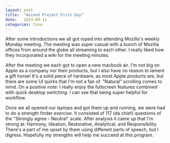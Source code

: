 ```yaml
---
layout: post
title:  "Ascend Project First Day"
date:   2014-09-11
categories: tina
---
```


After some introductions we all got roped into attending Mozilla's weekly Monday meeting.
The meeting was super casual with a bunch of Mozilla offices from around the globe all streaming to each other.
I really liked how they incorporated a wiki for the meeting minutes.

After the meeting we each got to open a new macbook air.
I'm not big on Apple as a company nor their products, but I also have no reason to lament a gift horse!
It's a solid piece of hardware, as most Apple products are, but there are some UI quirks that I'm not a fan of.
"Natural" scrolling comes to mind.
On a positive note: I really enjoy the fullscreen features combined with quick desktop switching.
I can see that being super helpful for workflow.

Once we all opened our laptops and got them up and running, we were had to do a strength finder exercise.
It consisted of 117 (da chief) questions of the "Strongly agree - Neutral" scale.
After analysis it came up that I'm strong at: Harmony, Ideation, Restorative, Analytical, and Responsibility.
There's a part of me upset by them using different parts of speech, but I digress.
Hopefully my strengths will help me succeed at this program.

